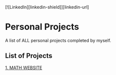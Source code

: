 <!-- PROJECT SHIELDS -->
[![LinkedIn][linkedin-shield]][linkedin-url]


# Personal Projects
A list of ALL personal projects completed by myself.


## List of Projects
[1. MATH WEBSITE](https://github.com/Rivaldo1123/Personal_Projects/tree/main/1.%20Maths%20Website%20(HTML%20%26%20CSS))
